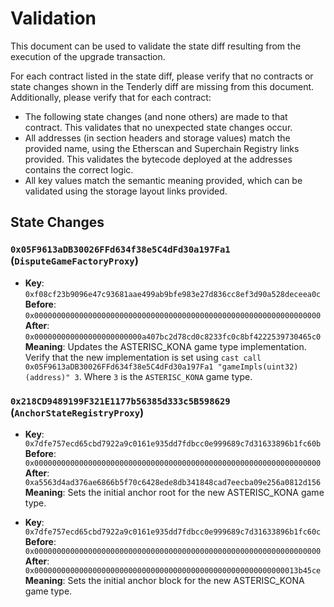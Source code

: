 # Validation

This document can be used to validate the state diff resulting from the execution of the upgrade
transaction.

For each contract listed in the state diff, please verify that no contracts or state changes shown in the Tenderly diff are missing from this document. Additionally, please verify that for each contract:

- The following state changes (and none others) are made to that contract. This validates that no unexpected state changes occur.
- All addresses (in section headers and storage values) match the provided name, using the Etherscan and Superchain Registry links provided. This validates the bytecode deployed at the addresses contains the correct logic.
- All key values match the semantic meaning provided, which can be validated using the storage layout links provided.

## State Changes

### `0x05F9613aDB30026FFd634f38e5C4dFd30a197Fa1` (`DisputeGameFactoryProxy`)

- **Key**: `0xf08cf23b9096e47c93681aae499ab9bfe983e27d836cc8ef3d90a528deceea0c` <br/>
  **Before**: `0x0000000000000000000000000000000000000000000000000000000000000000` <br/>
  **After**: `0x000000000000000000000000a407bc2d78cd0c8233fc0c8bf4222539730465c0` <br/>
  **Meaning**: Updates the ASTERISC_KONA game type implementation. Verify that the new implementation is set using `cast call 0x05F9613aDB30026FFd634f38e5C4dFd30a197Fa1 "gameImpls(uint32)(address)" 3`. Where `3` is the `ASTERISC_KONA` game type.

### `0x218CD9489199F321E1177b56385d333c5B598629` (`AnchorStateRegistryProxy`)

- **Key**: `0x7dfe757ecd65cbd7922a9c0161e935dd7fdbcc0e999689c7d31633896b1fc60b` <br/>
  **Before**: `0x0000000000000000000000000000000000000000000000000000000000000000` <br/>
  **After**: `0xa5563d4ad376ae6866b5f70c6428ede8db341848cad7eecba09e256a0812d156 ` <br/>
  **Meaning**: Sets the initial anchor root for the new ASTERISC_KONA game type.

- **Key**: `0x7dfe757ecd65cbd7922a9c0161e935dd7fdbcc0e999689c7d31633896b1fc60c`
  **Before**: `0x0000000000000000000000000000000000000000000000000000000000000000`
  **After**: `0x00000000000000000000000000000000000000000000000000000000013b45ce` <br/>
  **Meaning**: Sets the initial anchor block for the new ASTERISC_KONA game type.
